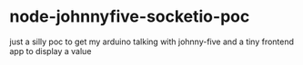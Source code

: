 node-johnnyfive-socketio-poc
============================

just a silly poc to get my arduino talking with johnny-five and a tiny frontend app to display a value
